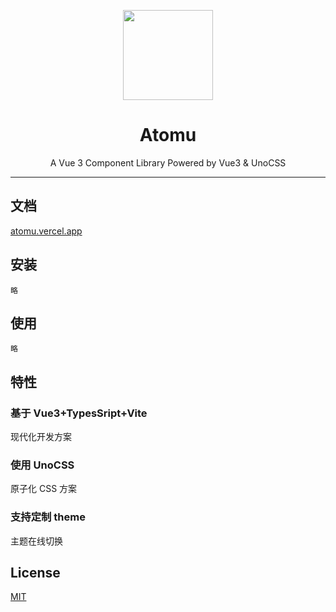 <p align="center">
  <img width="144px" src="https://s1.ax1x.com/2022/09/07/vHmHPg.png" />
</p>

<h1 align="center">Atomu</h1>
<p align="center">A Vue 3 Component Library Powered by Vue3 & UnoCSS</p>

---

## 文档

[atomu.vercel.app](https://atomu.vercel.app/)

## 安装
```
略
```

## 使用
```vue
略
```

## 特性

### 基于 Vue3+TypesSript+Vite
现代化开发方案

### 使用 UnoCSS
原子化 CSS 方案

### 支持定制 theme 
主题在线切换

## License

[MIT](https://choosealicense.com/licenses/mit/)

